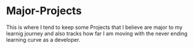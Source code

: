 # Major-Projects
This is where I tend to keep some Projects that I believe are major to my learnig journey and also tracks how far I am moving with the never ending learning curve as a developer.
